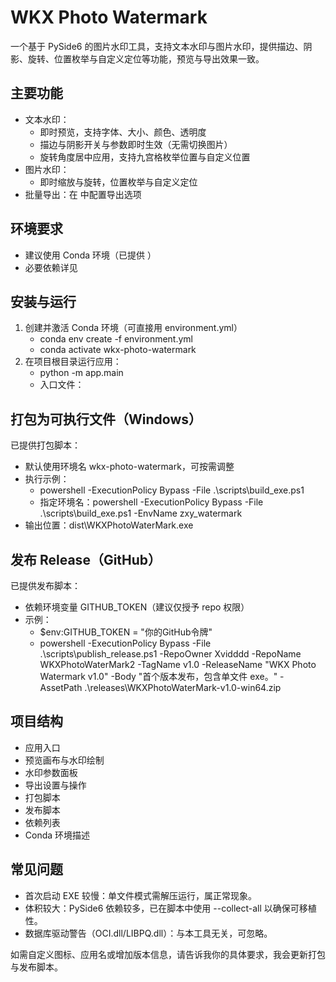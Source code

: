 # WKX Photo Watermark

一个基于 PySide6 的图片水印工具，支持文本水印与图片水印，提供描边、阴影、旋转、位置枚举与自定义定位等功能，预览与导出效果一致。

## 主要功能
- 文本水印：
  - 即时预览，支持字体、大小、颜色、透明度
  - 描边与阴影开关与参数即时生效（无需切换图片）
  - 旋转角度居中应用，支持九宫格枚举位置与自定义位置
- 图片水印：
  - 即时缩放与旋转，位置枚举与自定义定位
- 批量导出：在 <mcfile name="export_panel.py" path="app/ui/export_panel.py"></mcfile> 中配置导出选项

## 环境要求
- 建议使用 Conda 环境（已提供 <mcfile name="environment.yml" path="environment.yml"></mcfile>）
- 必要依赖详见 <mcfile name="requirements.txt" path="requirements.txt"></mcfile>

## 安装与运行
1. 创建并激活 Conda 环境（可直接用 environment.yml）
   - conda env create -f environment.yml
   - conda activate wkx-photo-watermark
2. 在项目根目录运行应用：
   - python -m app.main
   - 入口文件：<mcfile name="main.py" path="app/main.py"></mcfile>

## 打包为可执行文件（Windows）
已提供打包脚本：<mcfile name="build_exe.ps1" path="scripts/build_exe.ps1"></mcfile>
- 默认使用环境名 wkx-photo-watermark，可按需调整
- 执行示例：
  - powershell -ExecutionPolicy Bypass -File .\scripts\build_exe.ps1
  - 指定环境名：powershell -ExecutionPolicy Bypass -File .\scripts\build_exe.ps1 -EnvName zxy_watermark
- 输出位置：dist\WKXPhotoWaterMark.exe

## 发布 Release（GitHub）
已提供发布脚本：<mcfile name="publish_release.ps1" path="scripts/publish_release.ps1"></mcfile>
- 依赖环境变量 GITHUB_TOKEN（建议仅授予 repo 权限）
- 示例：
  - $env:GITHUB_TOKEN = "你的GitHub令牌"
  - powershell -ExecutionPolicy Bypass -File .\scripts\publish_release.ps1 -RepoOwner Xvidddd -RepoName WKXPhotoWaterMark2 -TagName v1.0 -ReleaseName "WKX Photo Watermark v1.0" -Body "首个版本发布，包含单文件 exe。" -AssetPath .\releases\WKXPhotoWaterMark-v1.0-win64.zip

## 项目结构
- <mcfile name="main.py" path="app/main.py"></mcfile> 应用入口
- <mcfile name="preview_view.py" path="app/ui/preview_view.py"></mcfile> 预览画布与水印绘制
- <mcfile name="watermark_panel.py" path="app/ui/watermark_panel.py"></mcfile> 水印参数面板
- <mcfile name="export_panel.py" path="app/ui/export_panel.py"></mcfile> 导出设置与操作
- <mcfile name="build_exe.ps1" path="scripts/build_exe.ps1"></mcfile> 打包脚本
- <mcfile name="publish_release.ps1" path="scripts/publish_release.ps1"></mcfile> 发布脚本
- <mcfile name="requirements.txt" path="requirements.txt"></mcfile> 依赖列表
- <mcfile name="environment.yml" path="environment.yml"></mcfile> Conda 环境描述

## 常见问题
- 首次启动 EXE 较慢：单文件模式需解压运行，属正常现象。
- 体积较大：PySide6 依赖较多，已在脚本中使用 --collect-all 以确保可移植性。
- 数据库驱动警告（OCI.dll/LIBPQ.dll）：与本工具无关，可忽略。

如需自定义图标、应用名或增加版本信息，请告诉我你的具体要求，我会更新打包与发布脚本。